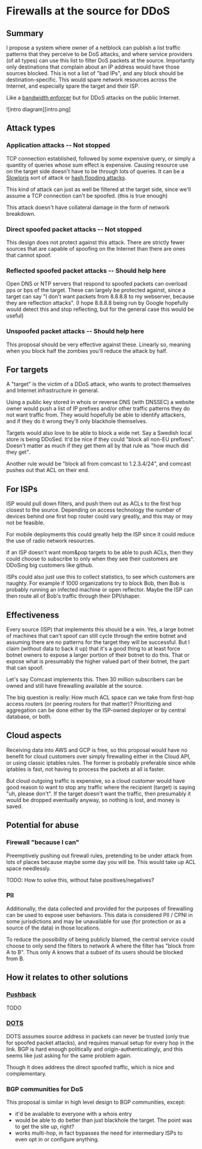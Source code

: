 # Firewalls at the source for DDoS

## Summary

I propose a system where owner of a netblock can publish a list traffic patterns
that they perceive to be DoS attacks, and where service providers (of all types)
can use this list to filter DoS packets at the source. Importantly only
destinations that complain about an IP address would have those sources
blocked. This is not a list of "bad IPs", and any block should be
destination-specific. This would spare network resources across the Internet,
and especially spare the target and their ISP.

Like a [bandwidth enforcer][bwe] but for DDoS attacks on the public Internet.

![intro diagram][intro.png]

## Attack types

### Application attacks -- Not stopped

TCP connection established, followed by some expensive query, or simply a
quantity of queries whose sum effect is expensive. Causing resource use on the
target side doesn't have to be through lots of queries. It can be a [Slowloris][slowloris]
sort of attack or [hash flooding attacks][hash-flooding].

This kind of attack can just as well be filtered at the target side, since we'll
assume a TCP connection can't be spoofed. (this is true enough)

This attack doesn't have collateral damage in the form of network breakdown.

### Direct spoofed packet attacks -- Not stopped

This design does not protect against this attack. There are strictly fewer
sources that are capable of spoofing on the Internet than there are ones that
cannot spoof.

### Reflected spoofed packet attacks -- Should help here

Open DNS or NTP servers that respond to spoofed packets can overload pps or bps
of the target. These can largely be protected against, since a target can say "I
don't want packets from 8.8.8.8 to my webserver, because they are reflection
attacks". (I hope 8.8.8.8 being run by Google hopefully would detect this and
stop reflecting, but for the general case this would be useful)

### Unspoofed packet attacks -- Should help here

This proposal should be very effective against these. Linearly so, meaning when
you block half the zombies you'll reduce the attack by half.

## For targets

A "target" is the victim of a DDoS attack, who wants to protect themselves and
Internet infrastructure in general.

Using a public key stored in whois or reverse DNS (with DNSSEC) a website owner
would push a list of IP prefixes and/or other traffic patterns they do not want
traffic from. They would hopefully be able to identify attackers, and if they do
it wrong they'll only blackhole themselves.

Targets would also love to be able to block a wide net. Say a Swedish local
store is being DDoSed. It'd be nice if they could "block all non-EU
prefixes". Doesn't matter as much if they get them all by that rule as "how much
did they get".

Another rule would be "block all from comcast to 1.2.3.4/24", and comcast pushes
out that ACL on their end.

## For ISPs

ISP would pull down filters, and push them out as ACLs to the first hop closest
to the source. Depending on access technology the number of devices behind one
first hop router could vary greatly, and this may or may not be feasible.

For mobile deployments this could greatly help the ISP since it could reduce the
use of radio network resources.

If an ISP doesn't want mom&pop targets to be able to push ACLs, then they could
choose to subscribe to only when they see their customers are DDoSing big
customers like github.

ISPs could also just use this to collect statistics, to see which customers are
naughty. For example if 1000 organizations try to block Bob, then Bob is
probably running an infected machine or open reflector. Maybe the ISP can then
route all of Bob's traffic through their DPI/shaper.

## Effectiveness

Every source (ISP) that implements this should be a win. Yes, a large botnet of
machines that can't spoof can still cycle through the entire botnet and assuming
there are no patterns for the target they will be successful. But I claim
(without data to back it up) that it's a good thing to at least force botnet
owners to expose a larger portion of their botnet to do this. That or expose
what is presumably the higher valued part of their botnet, the part that can
spoof.

Let's say Comcast implements this. Then 30 million subscribers can be owned and
still have firewalling available at the source.

The big question is really: How much ACL space can we take from first-hop access
routers (or peering routers for that matter)? Prioritizing and aggregation can
be done either by the ISP-owned deployer or by central database, or both.

## Cloud aspects

Receiving data into AWS and GCP is free, so this proposal would have no benefit
for cloud customers over simply firewalling either in the Cloud API, or using
classic iptables rules. The former is probably preferable since while iptables
is fast, not having to process the packets at all is faster.

But cloud outgoing traffic is expensive, so a cloud customer would have good
reason to want to stop any traffic where the recipient (target) is saying "uh,
please don't". If the target doesn't want the traffic, then presumably it would
be dropped eventually anyway, so nothing is lost, and money is saved.

## Potential for abuse

### Firewall "because I can"

Preemptively pushing out firewall rules, pretending to be under attack from lots
of places because maybe some day you will be. This would take up ACL space
needlessly.

TODO: How to solve this, without false positives/negatives?

### PII

Additionally, the data collected and provided for the purposes of firewalling
can be used to expose user behaviors. This data is considered PII / CPNI in
some jurisdictions and may be unavailable for use (for protection or as a source
of the data) in those locations.

To reduce the possibility of being publicly blamed, the central service could
choose to only send the filters to network A where the filter has "block from A
to B". Thus only A knows that a subset of its users should be blocked from B.

## How it relates to other solutions

### [Pushback][pushback]

TODO

### [DOTS][dots]

DOTS assumes source address in packets can never be trusted (only true for
spoofed packet attacks), and requires manual setup for every hop in the
link. BGP is hard enough politically and origin-authenticatingly, and this seems
like just asking for the same problem again.

Though it does address the direct spoofed traffic, which is nice and complementary.

### BGP communities for DoS

This proposal is similar in high level design to BGP communities, except:
* it'd be available to everyone with a whois entry
* would be able to do better than just blackhole the target. The point was to
  get the site *up*, right?
* works multi-hop, in fact bypasses the need for intermediary ISPs to even opt
  in or configure anything.

[bwe]: https://static.googleusercontent.com/media/research.google.com/en//pubs/archive/43838.pdf
[pushback]: https://www.cs.columbia.edu/~smb/papers/pushback-impl.pdf
[dots]: https://datatracker.ietf.org/wg/dots/charter/
[slowloris]: https://en.wikipedia.org/wiki/Slowloris_(software)
[hash-flooding]: https://131002.net/siphash/siphashdos_appsec12_slides.pdf
